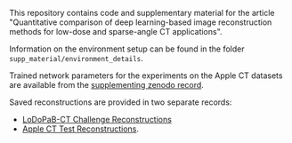 This repository contains code and supplementary material for the article
"Quantitative comparison of deep learning-based image reconstruction methods
for low-dose and sparse-angle CT applications".

Information on the environment setup can be found in the folder `supp_material/environment_details`.

Trained network parameters for the experiments on the Apple CT datasets are available from the [supplementing zenodo record](https://doi.org/10.5281/zenodo.4460055).

Saved reconstructions are provided in two separate records:

* [LoDoPaB-CT Challenge Reconstructions](https://doi.org/10.5281/zenodo.4459962)
* [Apple CT Test Reconstructions](https://doi.org/10.5281/zenodo.4459250).
